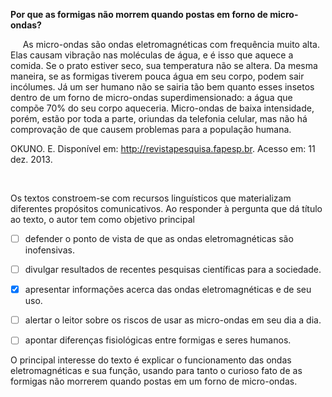 

**Por que as formigas não morrem quando postas em forno de micro-ondas?**

     As micro-ondas são ondas eletromagnéticas com frequência muito alta. Elas causam vibração nas moléculas de água, e é isso que aquece a comida. Se o prato estiver seco, sua temperatura não se altera. Da mesma maneira, se as formigas tiverem pouca água em seu corpo, podem sair incólumes. Já um ser humano não se sairia tão bem quanto esses insetos dentro de um forno de micro-ondas superdimensionado: a água que compõe 70% do seu corpo aqueceria. Micro-ondas de baixa intensidade, porém, estão por toda a parte, oriundas da telefonia celular, mas não há comprovação de que causem problemas para a população humana.

OKUNO. E. Disponível em: http://revistapesquisa.fapesp.br. Acesso em: 11 dez. 2013.

 

Os textos constroem-se com recursos linguísticos que materializam diferentes propósitos comunicativos. Ao responder à pergunta que dá título ao texto, o autor tem como objetivo principal



- [ ] defender o ponto de vista de que as ondas eletromagnéticas são inofensivas.
- [ ] divulgar resultados de recentes pesquisas científicas para a sociedade.
- [x] apresentar informações acerca das ondas eletromagnéticas e de seu uso.
- [ ] alertar o leitor sobre os riscos de usar as micro-ondas em seu dia a dia.
- [ ] apontar diferenças fisiológicas entre formigas e seres humanos.


O principal interesse do texto é explicar o funcionamento das ondas eletromagnéticas e sua função, usando para tanto o curioso fato de as formigas não morrerem quando postas em um forno de micro-ondas.

        